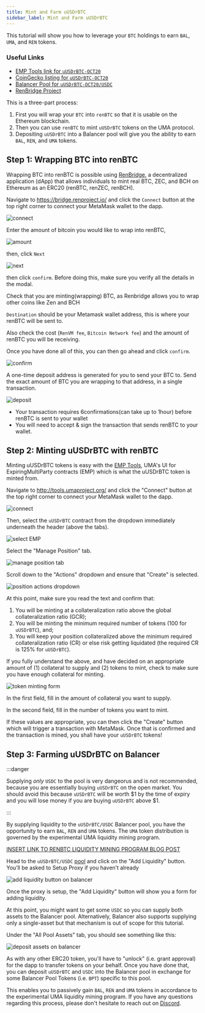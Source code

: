 ```yaml
---
title: Mint and Farm uUSDrBTC
sidebar_label: Mint and Farm uUSDrBTC
---
```


This tutorial will show you how to leverage your `BTC` holdings to earn `BAL`,
`UMA`, and `REN` tokens.

### Useful Links

- [EMP Tools link for `uUSDrBTC-OCT20`](https://tools.umaproject.org/)
- [CoinGecko listing for `uUSDrBTC-OCT20`](https://tools.umaproject.org/)
- [Balancer Pool for `uUSDrBTC-OCT20/USDC`](https://pools.balancer.exchange/#/pool/0x7aa7305838d858f7089f86fc136d0816baacb0d8/)
- [RenBridge Project](https://bridge.renproject.io/)

This is a three-part process:

1. First you will wrap your `BTC` into `renBTC` so that it is usable on the
   Ethereum blockchain.
2. Then you can use `renBTC` to mint `uUSDrBTC` tokens on the UMA protocol.
3. Depositing `uUSDrBTC` into a Balancer pool will give you the ability to earn
   `BAL`, `REN`, and `UMA` tokens.

## Step 1: Wrapping BTC into renBTC

Wrapping BTC into renBTC is possible using [RenBridge](https://bridge.renproject.io/), a decentralized application (dApp) that allows individuals to mint real BTC, ZEC, and BCH on Ethereum as an ERC20 (renBTC, renZEC, renBCH).

Navigate to https://bridge.renproject.io/ and click the `Connect` button at the top right corner to connect your MetaMask wallet to the dapp.

![connect](static/docs/tutorials/renbtc_connectmetamask.png)

Enter the amount of bitcoin you would like to wrap into renBTC,

![amount](static/docs/tutorials/renBTC_enteramount.png)

then, click `Next` 

![next](static/docs/tutorials/renBTC_next.png)

then click `confirm`. Before doing this, make sure you verify all the details in the modal.

Check that you are minting(wrapping) BTC, as Renbridge allows you to wrap other coins like Zen and BCH

`Destination` should be your Metamask wallet address, this is where your renBTC will be sent to.

Also check the cost (`RenVM fee`, `Bitcoin Network fee`) and the amount of renBTC you will be receiving.

Once you have done all of this, you can then go ahead and click `confirm`.

![confirm](static/docs/tutorials/renBTC_confirm.png)

A one-time deposit address is generated for you to send your BTC to. Send the exact amount of BTC you are wrapping to that address, in a single transaction.

![deposit](static/docs/tutorials/renBTC_deposit.png)

* Your transaction requires 6confirmations(can take up to 1hour) before renBTC is sent to your wallet 
* You will need to accept & sign the transaction that sends renBTC to your wallet.



## Step 2: Minting uUSDrBTC with renBTC

Minting uUSDrBTC tokens is easy with the [EMP Tools](http://tools.umaproject.org/),
UMA's UI for ExpiringMultiParty contracts (EMP) which is what the uUSDrBTC token is
minted from.

Navigate to http://tools.umaproject.org/ and click the "Connect" button at the
top right corner to connect your MetaMask wallet to the dapp.

![connect](static/docs/tutorials/emp_connect.png)

Then, select the `uUSDrBTC` contract from the dropdown immediately underneath the
header (above the tabs).

![select EMP](static/docs/tutorials/emp_select.png)

Select the "Manage Position" tab.

![manage position tab](static/docs/tutorials/emp_manage-position.png)

Scroll down to the "Actions" dropdown and ensure that "Create" is selected.

![position actions dropdown](static/docs/tutorials/emp_actions.png)

At this point, make sure you read the text and confirm that:

1. You will be minting at a collateralization ratio above the global
   collateralization ratio (GCR);
2. You will be minting the minimum required number of tokens (100 for `uUSDrBTC`),
   and;
3. You will keep your position collateralized above the minimum required
   collateralization ratio (CR) or else risk getting liquidated (the required CR
   is 125% for `uUSDrBTC`).

If you fully understand the above, and have decided on an appropriate amount of
(1) collateral to supply and (2) tokens to mint, check to make sure you have
enough collateral for minting.

![token minting form](static/docs/tutorials/emp_form.png)

In the first field, fill in the amount of collateral you want to supply.

In the second field, fill in the number of tokens you want to mint.

If these values are appropriate, you can then click the "Create" button which
will trigger a transaction with MetaMask. Once that is confirmed and the
transaction is mined, you shall have your `uUSDrBTC` tokens!

## Step 3: Farming uUSDrBTC on Balancer

:::danger

Supplying _only_ `USDC` to the pool is very dangeorus and is not recommended,
because you are essentially buying `uUSDrBTC` on the open market. You should avoid
this because `uUSDrBTC` will be worth
$1 by the time of expiry and you will lose
money if you are buying `uUSDrBTC` above $1.

:::

By supplying liquidity to the `uUSDrBTC/USDC` Balancer pool, you have the
opportunity to earn `BAL`, `REN` and `UMA` tokens. The `UMA` token distribution
is governed by the experimental UMA liquidity mining program.

[INSERT LINK TO RENBTC LIQUIDITY MINING PROGRAM BLOG POST](https://tools.umaproject.org/)

Head to the `uUSDrBTC/USDC` [pool](https://pools.balancer.exchange/#/pool/0x7aa7305838d858f7089f86fc136d0816baacb0d8/) and click on the "Add Liquidity" button. You’ll
be asked to Setup Proxy if you haven’t already

![add liquidity button on balancer](static/docs/tutorials/bal_add-liquidity.png)

Once the proxy is setup, the "Add Liquidity" button will show you a form for
adding liquidity.

At this point, you might want to get some `USDC` so you can supply both assets
to the Balancer pool. Alternatively, Balancer also supports supplying only a
single-asset but that mechanism is out of scope for this tutorial.

Under the "All Pool Assets" tab, you should see something like this:

![deposit assets on balancer](static/docs/tutorials/bal_deposit.png)

As with any other ERC20 token, you'll have to "unlock" (i.e. grant approval) for
the dapp to transfer tokens on your behalf. Once you have done that, you can
deposit `uUSDrBTC` and `USDC` into the Balancer pool in exchange for some Balancer
Pool Tokens (i.e. `BPT`) specific to this pool.

This enables you to passively gain `BAL`, `REN` and `UMA` tokens in accordance
to the experimental UMA liquidity mining program. If you have any questions
regarding this process, please don't hesitate to reach out on
[Discord](https://discord.umaproject.org/).
